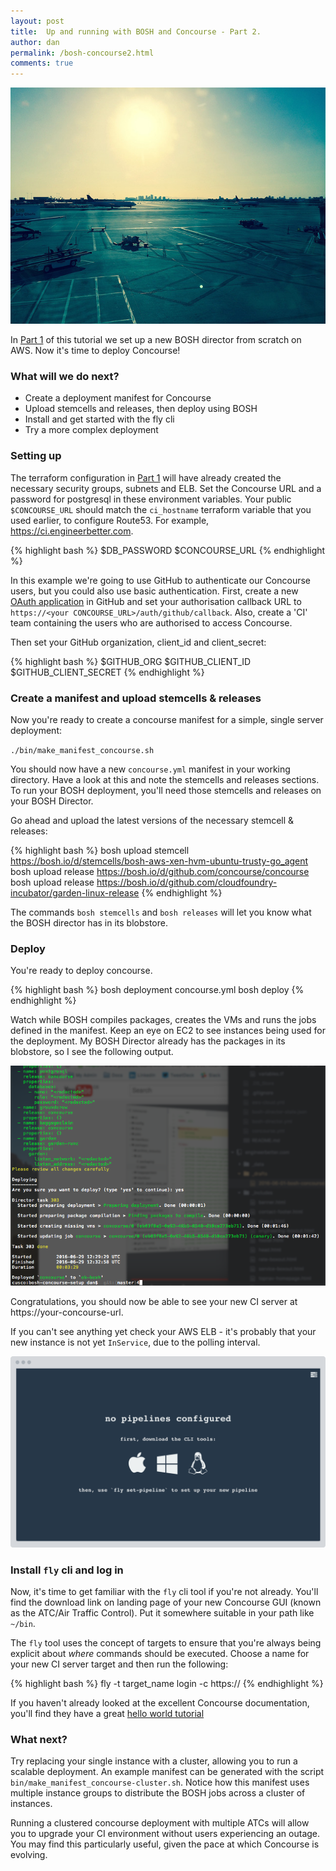 ```yaml
---
layout: post
title:  Up and running with BOSH and Concourse - Part 2.
author: dan
permalink: /bosh-concourse2.html
comments: true
---
```


<img src="/images/blog/phoenix-sky-harbor.jpg" class="image fit">

In [Part 1](/bosh-concourse.html) of this tutorial we set up a new BOSH director from scratch on AWS. Now it's time to deploy Concourse!

### What will we do next?

- Create a deployment manifest for Concourse
- Upload stemcells and releases, then deploy using BOSH
- Install and get started with the fly cli
- Try a more complex deployment

<!--more-->

### Setting up

The terraform configuration in [Part 1](/bosh-concourse.html) will have already created the necessary security groups, subnets and ELB. Set the Concourse URL and a password for postgresql in these environment variables. Your public `$CONCOURSE_URL` should match the `ci_hostname` terraform variable that you used earlier, to configure Route53. For example, https://ci.engineerbetter.com.

{% highlight bash %}
$DB_PASSWORD
$CONCOURSE_URL
{% endhighlight %}

In this example we're going to use GitHub to authenticate our Concourse users, but you could also use basic authentication. First, create a new [OAuth application](https://github.com/settings/applications/new) in GitHub and set your authorisation callback URL to `https://<your CONCOURSE_URL>/auth/github/callback`. Also, create a 'CI' team containing the users who are authorised to access Concourse.

Then set your GitHub organization, client_id and client_secret:

{% highlight bash %}
$GITHUB_ORG
$GITHUB_CLIENT_ID
$GITHUB_CLIENT_SECRET
{% endhighlight %}

### Create a manifest and upload stemcells & releases

Now you're ready to create a concourse manifest for a simple, single server deployment:

`./bin/make_manifest_concourse.sh`

You should now have a new `concourse.yml` manifest in your working directory. Have a look at this and note the stemcells and releases sections. To run your BOSH deployment, you'll need those stemcells and releases on your BOSH Director.

Go ahead and upload the latest versions of the necessary stemcell & releases:

{% highlight bash %}
bosh upload stemcell https://bosh.io/d/stemcells/bosh-aws-xen-hvm-ubuntu-trusty-go_agent
bosh upload release https://bosh.io/d/github.com/concourse/concourse
bosh upload release https://bosh.io/d/github.com/cloudfoundry-incubator/garden-linux-release
{% endhighlight %}

The commands `bosh stemcells` and `bosh releases` will let you know what the BOSH director has in its blobstore.

### Deploy

You're ready to deploy concourse.

{% highlight bash %}
bosh deployment concourse.yml
bosh deploy
{% endhighlight %}

Watch while BOSH compiles packages, creates the VMs and runs the jobs defined in the manifest. Keep an eye on EC2 to see instances being used for the deployment. My BOSH Director already has the packages in its blobstore, so I see the following output.

<img src="/images/blog/bosh-deploy-concourse.png" class="image fit">

Congratulations, you should now be able to see your new CI server at https://your-concourse-url.

If you can't see anything yet check your AWS ELB - it's probably that your new instance is not yet `InService`, due to the polling interval.

<img src="/images/blog/no-pipelines-configured.png" class="image fit">

### Install `fly` cli and log in

Now, it's time to get familiar with the `fly` cli tool if you're not already. You'll find the download link on landing page of your new Concourse GUI (known as the ATC/Air Traffic Control). Put it somewhere suitable in your path like `~/bin`.

The `fly` tool uses the concept of targets to ensure that you're always being explicit about *where* commands should be executed. Choose a name for your new CI server target and then run the following:

{% highlight bash %}
fly -t target_name login -c https://<your-concourse-url>
{% endhighlight %}

If you haven't already looked at the excellent Concourse documentation, you'll find they have a great [hello world tutorial](http://concourse.ci/hello-world.html)

### What next?

Try replacing your single instance with a cluster, allowing you to run a scalable deployment. An example manifest can be generated with the script `bin/make_manifest_concourse-cluster.sh`. Notice how this manifest uses multiple instance groups to distribute the BOSH jobs across a cluster of instances.

Running a clustered concourse deployment with multiple ATCs will allow you to upgrade your CI environment without users experiencing an outage. You may find this particularly useful, given the pace at which Concourse is evolving.
